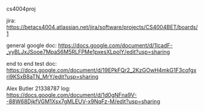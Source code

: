 cs4004proj

jira:
https://betacs4004.atlassian.net/jira/software/projects/CS4004BET/boards/1

general google doc:
https://docs.google.com/document/d/1lcadF-_yyBLJxJSooe7MpaS6M5RLFPMe1pxesXLpolY/edit?usp=sharing

end to end test doc:
https://docs.google.com/document/d/19EPkFQr2_2KzGOwH4mkG1F3cofgxri9KSxB8aTN_MrY/edit?usp=sharing

Alex Butler 21338787 log:
https://docs.google.com/document/d/1d0gNFna9V--88W68DjkfVGM1Xsx7gMLEUV-x9NqFz-M/edit?usp=sharing
